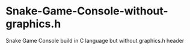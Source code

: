 # Snake-Game-Console-without-graphics.h
Snake Game Console build in C language but without graphics.h header
